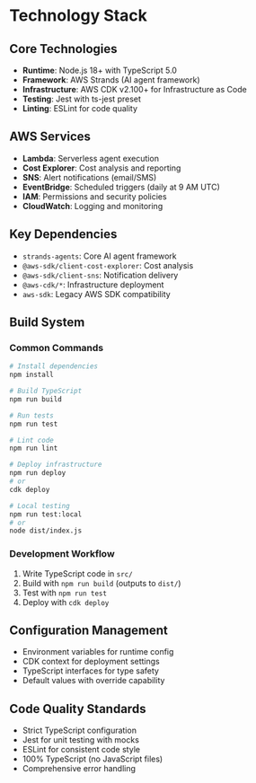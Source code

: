# Technology Stack

## Core Technologies
- **Runtime**: Node.js 18+ with TypeScript 5.0
- **Framework**: AWS Strands (AI agent framework)
- **Infrastructure**: AWS CDK v2.100+ for Infrastructure as Code
- **Testing**: Jest with ts-jest preset
- **Linting**: ESLint for code quality

## AWS Services
- **Lambda**: Serverless agent execution
- **Cost Explorer**: Cost analysis and reporting
- **SNS**: Alert notifications (email/SMS)
- **EventBridge**: Scheduled triggers (daily at 9 AM UTC)
- **IAM**: Permissions and security policies
- **CloudWatch**: Logging and monitoring

## Key Dependencies
- `strands-agents`: Core AI agent framework
- `@aws-sdk/client-cost-explorer`: Cost analysis
- `@aws-sdk/client-sns`: Notification delivery
- `@aws-cdk/*`: Infrastructure deployment
- `aws-sdk`: Legacy AWS SDK compatibility

## Build System

### Common Commands
```bash
# Install dependencies
npm install

# Build TypeScript
npm run build

# Run tests
npm run test

# Lint code
npm run lint

# Deploy infrastructure
npm run deploy
# or
cdk deploy

# Local testing
npm run test:local
# or
node dist/index.js
```

### Development Workflow
1. Write TypeScript code in `src/`
2. Build with `npm run build` (outputs to `dist/`)
3. Test with `npm run test`
4. Deploy with `cdk deploy`

## Configuration Management
- Environment variables for runtime config
- CDK context for deployment settings
- TypeScript interfaces for type safety
- Default values with override capability

## Code Quality Standards
- Strict TypeScript configuration
- Jest for unit testing with mocks
- ESLint for consistent code style
- 100% TypeScript (no JavaScript files)
- Comprehensive error handling